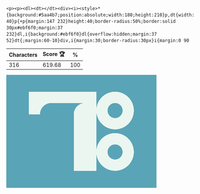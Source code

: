 `<p><p><dl><dt></dt><div><i><style>*{background:#5aa4b7;position:absolute;width:180;height:210}p,dt{width:40}p{+p{margin:147 232}height:40;border-radius:50%;border:solid 30px#ebf6f0;margin:37 232}dl,i{background:#ebf6f0}dl{overflow:hidden;margin:37 52}dt{;margin:60-10}div,i{margin:30;border-radius:30px}i{margin:0 90`

| Characters | Score 🏆 | %   |
| ---------- | -------- | --- |
| 316        | 619.68   | 100 |

![](/2025/May2025/27/20250527.png)
